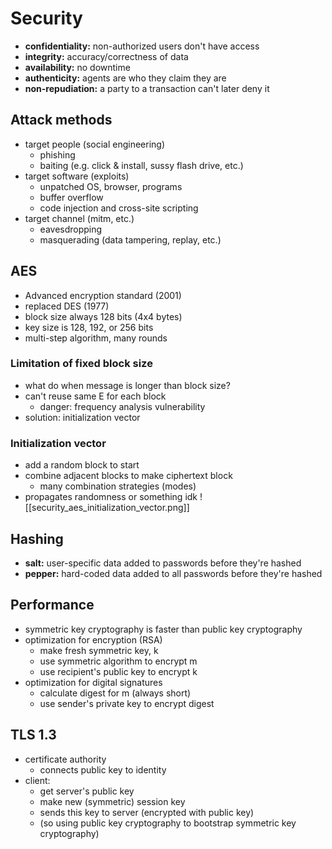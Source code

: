 # Security
- **confidentiality:** non-authorized users don't have access
- **integrity:** accuracy/correctness of data
- **availability:** no downtime
- **authenticity:** agents are who they claim they are
- **non-repudiation:** a party to a transaction can't later deny it

## Attack methods
- target people (social engineering)
    - phishing
    - baiting (e.g. click & install, sussy flash drive, etc.)
- target software (exploits)
    - unpatched OS, browser, programs
    - buffer overflow
    - code injection and cross-site scripting
- target channel (mitm, etc.)
    - eavesdropping
    - masquerading (data tampering, replay, etc.)

## AES
- Advanced encryption standard (2001)
- replaced DES (1977)
- block size always 128 bits (4x4 bytes)
- key size is 128, 192, or 256 bits
- multi-step algorithm, many rounds

### Limitation of fixed block size
- what do when message is longer than block size?
- can't reuse same E for each block
    - danger: frequency analysis vulnerability
- solution: initialization vector

### Initialization vector
- add a random block to start
- combine adjacent blocks to make ciphertext block
    - many combination strategies (modes)
- propagates randomness or something idk
![[security_aes_initialization_vector.png]]

## Hashing
- **salt:** user-specific data added to passwords before they're hashed
- **pepper:** hard-coded data added to all passwords before they're hashed

## Performance
- symmetric key cryptography is faster than public key cryptography
- optimization for encryption (RSA)
    - make fresh symmetric key, k
    - use symmetric algorithm to encrypt m
    - use recipient's public key to encrypt k
- optimization for digital signatures
    - calculate digest for m (always short)
    - use sender's private key to encrypt digest

## TLS 1.3
- certificate authority
    - connects public key to identity
- client:
    - get server's public key
    - make new (symmetric) session key
    - sends this key to server (encrypted with public key)
    - (so using public key cryptography to bootstrap symmetric key cryptography)

